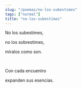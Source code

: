 ```yaml
---
slug: "/poemas/no-los-subestimes"
tags: ["normal"]
title: "no-los-subestimes"
---
```

No los subestimes,

no los sobrestimes,

míralos como son.

&nbsp;

Con cada encuentro

expanden sus esencias.